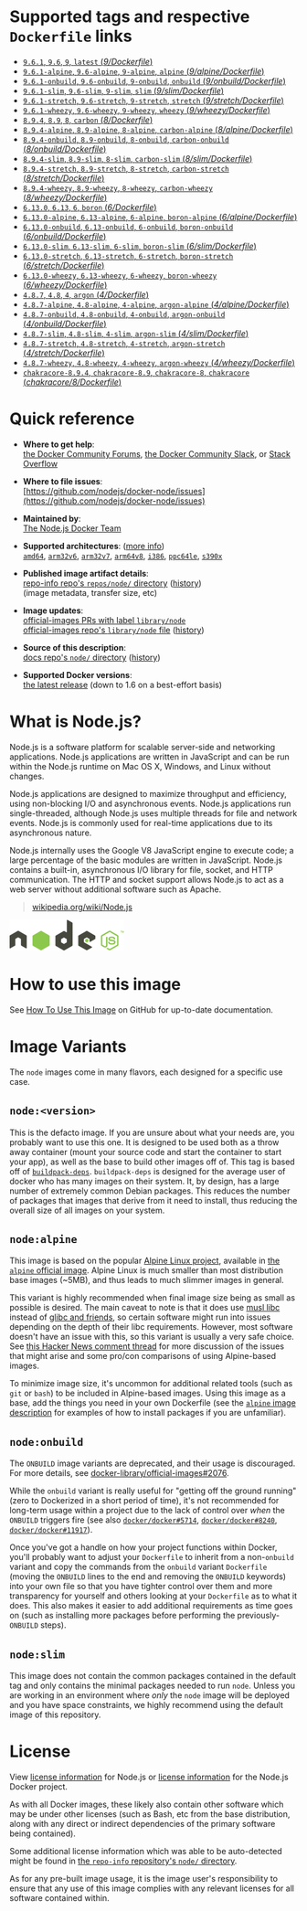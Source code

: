 <!--

********************************************************************************

WARNING:

    DO NOT EDIT "node/README.md"

    IT IS AUTO-GENERATED

    (from the other files in "node/" combined with a set of templates)

********************************************************************************

-->

# Supported tags and respective `Dockerfile` links

-	[`9.6.1`, `9.6`, `9`, `latest` (*9/Dockerfile*)](https://github.com/nodejs/docker-node/blob/cd2bb38947e51a60df45b71f8637852caffb1c1d/9/Dockerfile)
-	[`9.6.1-alpine`, `9.6-alpine`, `9-alpine`, `alpine` (*9/alpine/Dockerfile*)](https://github.com/nodejs/docker-node/blob/cd2bb38947e51a60df45b71f8637852caffb1c1d/9/alpine/Dockerfile)
-	[`9.6.1-onbuild`, `9.6-onbuild`, `9-onbuild`, `onbuild` (*9/onbuild/Dockerfile*)](https://github.com/nodejs/docker-node/blob/cd2bb38947e51a60df45b71f8637852caffb1c1d/9/onbuild/Dockerfile)
-	[`9.6.1-slim`, `9.6-slim`, `9-slim`, `slim` (*9/slim/Dockerfile*)](https://github.com/nodejs/docker-node/blob/cd2bb38947e51a60df45b71f8637852caffb1c1d/9/slim/Dockerfile)
-	[`9.6.1-stretch`, `9.6-stretch`, `9-stretch`, `stretch` (*9/stretch/Dockerfile*)](https://github.com/nodejs/docker-node/blob/cd2bb38947e51a60df45b71f8637852caffb1c1d/9/stretch/Dockerfile)
-	[`9.6.1-wheezy`, `9.6-wheezy`, `9-wheezy`, `wheezy` (*9/wheezy/Dockerfile*)](https://github.com/nodejs/docker-node/blob/cd2bb38947e51a60df45b71f8637852caffb1c1d/9/wheezy/Dockerfile)
-	[`8.9.4`, `8.9`, `8`, `carbon` (*8/Dockerfile*)](https://github.com/nodejs/docker-node/blob/8498ff5302c19506c9edc3ce152f2bd4aa6b26b3/8/Dockerfile)
-	[`8.9.4-alpine`, `8.9-alpine`, `8-alpine`, `carbon-alpine` (*8/alpine/Dockerfile*)](https://github.com/nodejs/docker-node/blob/8498ff5302c19506c9edc3ce152f2bd4aa6b26b3/8/alpine/Dockerfile)
-	[`8.9.4-onbuild`, `8.9-onbuild`, `8-onbuild`, `carbon-onbuild` (*8/onbuild/Dockerfile*)](https://github.com/nodejs/docker-node/blob/994f8286cb0efc92578902d5fd11182f63a59869/8/onbuild/Dockerfile)
-	[`8.9.4-slim`, `8.9-slim`, `8-slim`, `carbon-slim` (*8/slim/Dockerfile*)](https://github.com/nodejs/docker-node/blob/8498ff5302c19506c9edc3ce152f2bd4aa6b26b3/8/slim/Dockerfile)
-	[`8.9.4-stretch`, `8.9-stretch`, `8-stretch`, `carbon-stretch` (*8/stretch/Dockerfile*)](https://github.com/nodejs/docker-node/blob/8498ff5302c19506c9edc3ce152f2bd4aa6b26b3/8/stretch/Dockerfile)
-	[`8.9.4-wheezy`, `8.9-wheezy`, `8-wheezy`, `carbon-wheezy` (*8/wheezy/Dockerfile*)](https://github.com/nodejs/docker-node/blob/8498ff5302c19506c9edc3ce152f2bd4aa6b26b3/8/wheezy/Dockerfile)
-	[`6.13.0`, `6.13`, `6`, `boron` (*6/Dockerfile*)](https://github.com/nodejs/docker-node/blob/8498ff5302c19506c9edc3ce152f2bd4aa6b26b3/6/Dockerfile)
-	[`6.13.0-alpine`, `6.13-alpine`, `6-alpine`, `boron-alpine` (*6/alpine/Dockerfile*)](https://github.com/nodejs/docker-node/blob/8498ff5302c19506c9edc3ce152f2bd4aa6b26b3/6/alpine/Dockerfile)
-	[`6.13.0-onbuild`, `6.13-onbuild`, `6-onbuild`, `boron-onbuild` (*6/onbuild/Dockerfile*)](https://github.com/nodejs/docker-node/blob/b57e96aea75f8e7960e17b3fb0efded41b295909/6/onbuild/Dockerfile)
-	[`6.13.0-slim`, `6.13-slim`, `6-slim`, `boron-slim` (*6/slim/Dockerfile*)](https://github.com/nodejs/docker-node/blob/8498ff5302c19506c9edc3ce152f2bd4aa6b26b3/6/slim/Dockerfile)
-	[`6.13.0-stretch`, `6.13-stretch`, `6-stretch`, `boron-stretch` (*6/stretch/Dockerfile*)](https://github.com/nodejs/docker-node/blob/8498ff5302c19506c9edc3ce152f2bd4aa6b26b3/6/stretch/Dockerfile)
-	[`6.13.0-wheezy`, `6.13-wheezy`, `6-wheezy`, `boron-wheezy` (*6/wheezy/Dockerfile*)](https://github.com/nodejs/docker-node/blob/8498ff5302c19506c9edc3ce152f2bd4aa6b26b3/6/wheezy/Dockerfile)
-	[`4.8.7`, `4.8`, `4`, `argon` (*4/Dockerfile*)](https://github.com/nodejs/docker-node/blob/8498ff5302c19506c9edc3ce152f2bd4aa6b26b3/4/Dockerfile)
-	[`4.8.7-alpine`, `4.8-alpine`, `4-alpine`, `argon-alpine` (*4/alpine/Dockerfile*)](https://github.com/nodejs/docker-node/blob/8498ff5302c19506c9edc3ce152f2bd4aa6b26b3/4/alpine/Dockerfile)
-	[`4.8.7-onbuild`, `4.8-onbuild`, `4-onbuild`, `argon-onbuild` (*4/onbuild/Dockerfile*)](https://github.com/nodejs/docker-node/blob/2dfcf38dafc79c0e163293b8a84f4daf7c0d6898/4/onbuild/Dockerfile)
-	[`4.8.7-slim`, `4.8-slim`, `4-slim`, `argon-slim` (*4/slim/Dockerfile*)](https://github.com/nodejs/docker-node/blob/8498ff5302c19506c9edc3ce152f2bd4aa6b26b3/4/slim/Dockerfile)
-	[`4.8.7-stretch`, `4.8-stretch`, `4-stretch`, `argon-stretch` (*4/stretch/Dockerfile*)](https://github.com/nodejs/docker-node/blob/8498ff5302c19506c9edc3ce152f2bd4aa6b26b3/4/stretch/Dockerfile)
-	[`4.8.7-wheezy`, `4.8-wheezy`, `4-wheezy`, `argon-wheezy` (*4/wheezy/Dockerfile*)](https://github.com/nodejs/docker-node/blob/8498ff5302c19506c9edc3ce152f2bd4aa6b26b3/4/wheezy/Dockerfile)
-	[`chakracore-8.9.4`, `chakracore-8.9`, `chakracore-8`, `chakracore` (*chakracore/8/Dockerfile*)](https://github.com/nodejs/docker-node/blob/8498ff5302c19506c9edc3ce152f2bd4aa6b26b3/chakracore/8/Dockerfile)

# Quick reference

-	**Where to get help**:  
	[the Docker Community Forums](https://forums.docker.com/), [the Docker Community Slack](https://blog.docker.com/2016/11/introducing-docker-community-directory-docker-community-slack/), or [Stack Overflow](https://stackoverflow.com/search?tab=newest&q=docker)

-	**Where to file issues**:  
	[https://github.com/nodejs/docker-node/issues](https://github.com/nodejs/docker-node/issues)

-	**Maintained by**:  
	[The Node.js Docker Team](https://github.com/nodejs/docker-node)

-	**Supported architectures**: ([more info](https://github.com/docker-library/official-images#architectures-other-than-amd64))  
	[`amd64`](https://hub.docker.com/r/amd64/node/), [`arm32v6`](https://hub.docker.com/r/arm32v6/node/), [`arm32v7`](https://hub.docker.com/r/arm32v7/node/), [`arm64v8`](https://hub.docker.com/r/arm64v8/node/), [`i386`](https://hub.docker.com/r/i386/node/), [`ppc64le`](https://hub.docker.com/r/ppc64le/node/), [`s390x`](https://hub.docker.com/r/s390x/node/)

-	**Published image artifact details**:  
	[repo-info repo's `repos/node/` directory](https://github.com/docker-library/repo-info/blob/master/repos/node) ([history](https://github.com/docker-library/repo-info/commits/master/repos/node))  
	(image metadata, transfer size, etc)

-	**Image updates**:  
	[official-images PRs with label `library/node`](https://github.com/docker-library/official-images/pulls?q=label%3Alibrary%2Fnode)  
	[official-images repo's `library/node` file](https://github.com/docker-library/official-images/blob/master/library/node) ([history](https://github.com/docker-library/official-images/commits/master/library/node))

-	**Source of this description**:  
	[docs repo's `node/` directory](https://github.com/docker-library/docs/tree/master/node) ([history](https://github.com/docker-library/docs/commits/master/node))

-	**Supported Docker versions**:  
	[the latest release](https://github.com/docker/docker-ce/releases/latest) (down to 1.6 on a best-effort basis)

# What is Node.js?

Node.js is a software platform for scalable server-side and networking applications. Node.js applications are written in JavaScript and can be run within the Node.js runtime on Mac OS X, Windows, and Linux without changes.

Node.js applications are designed to maximize throughput and efficiency, using non-blocking I/O and asynchronous events. Node.js applications run single-threaded, although Node.js uses multiple threads for file and network events. Node.js is commonly used for real-time applications due to its asynchronous nature.

Node.js internally uses the Google V8 JavaScript engine to execute code; a large percentage of the basic modules are written in JavaScript. Node.js contains a built-in, asynchronous I/O library for file, socket, and HTTP communication. The HTTP and socket support allows Node.js to act as a web server without additional software such as Apache.

> [wikipedia.org/wiki/Node.js](https://en.wikipedia.org/wiki/Node.js)

![logo](https://raw.githubusercontent.com/docker-library/docs/01c12653951b2fe592c1f93a13b4e289ada0e3a1/node/logo.png)

# How to use this image

See [How To Use This Image](https://github.com/nodejs/docker-node/blob/master/README.md#how-to-use-this-image) on GitHub for up-to-date documentation.

# Image Variants

The `node` images come in many flavors, each designed for a specific use case.

## `node:<version>`

This is the defacto image. If you are unsure about what your needs are, you probably want to use this one. It is designed to be used both as a throw away container (mount your source code and start the container to start your app), as well as the base to build other images off of. This tag is based off of [`buildpack-deps`](https://registry.hub.docker.com/_/buildpack-deps/). `buildpack-deps` is designed for the average user of docker who has many images on their system. It, by design, has a large number of extremely common Debian packages. This reduces the number of packages that images that derive from it need to install, thus reducing the overall size of all images on your system.

## `node:alpine`

This image is based on the popular [Alpine Linux project](http://alpinelinux.org), available in [the `alpine` official image](https://hub.docker.com/_/alpine). Alpine Linux is much smaller than most distribution base images (~5MB), and thus leads to much slimmer images in general.

This variant is highly recommended when final image size being as small as possible is desired. The main caveat to note is that it does use [musl libc](http://www.musl-libc.org) instead of [glibc and friends](http://www.etalabs.net/compare_libcs.html), so certain software might run into issues depending on the depth of their libc requirements. However, most software doesn't have an issue with this, so this variant is usually a very safe choice. See [this Hacker News comment thread](https://news.ycombinator.com/item?id=10782897) for more discussion of the issues that might arise and some pro/con comparisons of using Alpine-based images.

To minimize image size, it's uncommon for additional related tools (such as `git` or `bash`) to be included in Alpine-based images. Using this image as a base, add the things you need in your own Dockerfile (see the [`alpine` image description](https://hub.docker.com/_/alpine/) for examples of how to install packages if you are unfamiliar).

## `node:onbuild`

The `ONBUILD` image variants are deprecated, and their usage is discouraged. For more details, see [docker-library/official-images#2076](https://github.com/docker-library/official-images/issues/2076).

While the `onbuild` variant is really useful for "getting off the ground running" (zero to Dockerized in a short period of time), it's not recommended for long-term usage within a project due to the lack of control over *when* the `ONBUILD` triggers fire (see also [`docker/docker#5714`](https://github.com/docker/docker/issues/5714), [`docker/docker#8240`](https://github.com/docker/docker/issues/8240), [`docker/docker#11917`](https://github.com/docker/docker/issues/11917)).

Once you've got a handle on how your project functions within Docker, you'll probably want to adjust your `Dockerfile` to inherit from a non-`onbuild` variant and copy the commands from the `onbuild` variant `Dockerfile` (moving the `ONBUILD` lines to the end and removing the `ONBUILD` keywords) into your own file so that you have tighter control over them and more transparency for yourself and others looking at your `Dockerfile` as to what it does. This also makes it easier to add additional requirements as time goes on (such as installing more packages before performing the previously-`ONBUILD` steps).

## `node:slim`

This image does not contain the common packages contained in the default tag and only contains the minimal packages needed to run `node`. Unless you are working in an environment where *only* the `node` image will be deployed and you have space constraints, we highly recommend using the default image of this repository.

# License

View [license information](https://github.com/nodejs/node/blob/master/LICENSE) for Node.js or [license information](https://github.com/nodejs/docker-node/blob/master/LICENSE) for the Node.js Docker project.

As with all Docker images, these likely also contain other software which may be under other licenses (such as Bash, etc from the base distribution, along with any direct or indirect dependencies of the primary software being contained).

Some additional license information which was able to be auto-detected might be found in [the `repo-info` repository's `node/` directory](https://github.com/docker-library/repo-info/tree/master/repos/node).

As for any pre-built image usage, it is the image user's responsibility to ensure that any use of this image complies with any relevant licenses for all software contained within.
